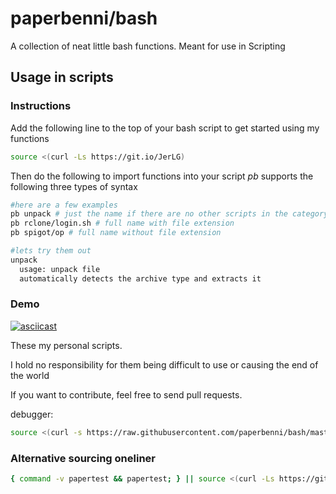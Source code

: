 # paperbenni/bash

A collection of neat little bash functions.
Meant for use in Scripting

## Usage in scripts

### Instructions

Add the following line to the top of your bash script to get started using my functions

```sh
source <(curl -Ls https://git.io/JerLG)
```

Then do the following to import functions into your script
*pb* supports the following three types of syntax
```sh
#here are a few examples
pb unpack # just the name if there are no other scripts in the category
pb rclone/login.sh # full name with file extension
pb spigot/op # full name without file extension

#lets try them out
unpack
  usage: unpack file
  automatically detects the archive type and extracts it
```

### Demo

[![asciicast](https://asciinema.org/a/uLkrlqR36UwAe5MJIXtGjH6uV.svg)](https://asciinema.org/a/uLkrlqR36UwAe5MJIXtGjH6uV)

These my personal scripts.

I hold no responsibility for them being difficult to
use or causing the end of the world

If you want to contribute, feel free to send pull requests. 

debugger:
```sh
source <(curl -s https://raw.githubusercontent.com/paperbenni/bash/master/setup.sh)
```

### Alternative sourcing oneliner
```sh
{ command -v papertest && papertest; } || source <(curl -Ls https://git.io/JerLG)
```